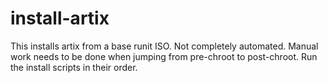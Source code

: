 # install-artix
This installs artix from a base runit ISO.
Not completely automated. Manual work needs to be done when jumping from pre-chroot to post-chroot.
Run the install scripts in their order.
